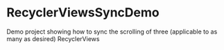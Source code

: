 # RecyclerViewsSyncDemo
Demo project showing how to sync the scrolling of three (applicable to as many as desired) RecyclerViews
